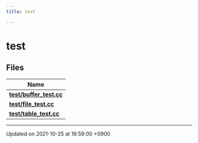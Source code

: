 ```yaml
---
title: test

---
```


# test



## Files

| Name           |
| -------------- |
| **[test/buffer_test.cc](/Files/buffer__test_8cc#file-buffer-test.cc)**  |
| **[test/file_test.cc](/Files/file__test_8cc#file-file-test.cc)**  |
| **[test/table_test.cc](/Files/table__test_8cc#file-table-test.cc)**  |






-------------------------------

Updated on 2021-10-25 at 16:59:00 +0900
